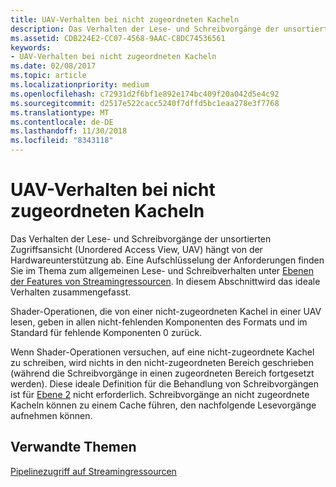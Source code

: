 ```yaml
---
title: UAV-Verhalten bei nicht zugeordneten Kacheln
description: Das Verhalten der Lese- und Schreibvorgänge der unsortierten Zugriffsansicht (Unordered Access View, UAV) hängt von der Hardwareunterstützung ab.
ms.assetid: CDB224E2-CC07-4568-9AAC-C8DC74536561
keywords:
- UAV-Verhalten bei nicht zugeordneten Kacheln
ms.date: 02/08/2017
ms.topic: article
ms.localizationpriority: medium
ms.openlocfilehash: c72931d2f6bf1e892e174bc409f20a042d5e4c92
ms.sourcegitcommit: d2517e522cacc5240f7dffd5bc1eaa278e3f7768
ms.translationtype: MT
ms.contentlocale: de-DE
ms.lasthandoff: 11/30/2018
ms.locfileid: "8343118"
---
```

# <a name="span-iddirect3dconceptsuavbehaviorwithnon-mappedtilesspanuav-behavior-with-non-mapped-tiles"></a><span id="direct3dconcepts.uav_behavior_with_non-mapped_tiles"></span>UAV-Verhalten bei nicht zugeordneten Kacheln


Das Verhalten der Lese- und Schreibvorgänge der unsortierten Zugriffsansicht (Unordered Access View, UAV) hängt von der Hardwareunterstützung ab. Eine Aufschlüsselung der Anforderungen finden Sie im Thema zum allgemeinen Lese- und Schreibverhalten unter [Ebenen der Features von Streamingressourcen](streaming-resources-features-tiers.md). In diesem Abschnittwird das ideale Verhalten zusammengefasst.

Shader-Operationen, die von einer nicht-zugeordneten Kachel in einer UAV lesen, geben in allen nicht-fehlenden Komponenten des Formats und im Standard für fehlende Komponenten 0 zurück.

Wenn Shader-Operationen versuchen, auf eine nicht-zugeordnete Kachel zu schreiben, wird nichts in den nicht-zugeordneten Bereich geschrieben (während die Schreibvorgänge in einen zugeordneten Bereich fortgesetzt werden). Diese ideale Definition für die Behandlung von Schreibvorgängen ist für [Ebene 2](tier-2.md) nicht erforderlich. Schreibvorgänge an nicht zugeordnete Kacheln können zu einem Cache führen, den nachfolgende Lesevorgänge aufnehmen können.

## <a name="span-idrelated-topicsspanrelated-topics"></a><span id="related-topics"></span>Verwandte Themen


[Pipelinezugriff auf Streamingressourcen](pipeline-access-to-streaming-resources.md)

 

 




